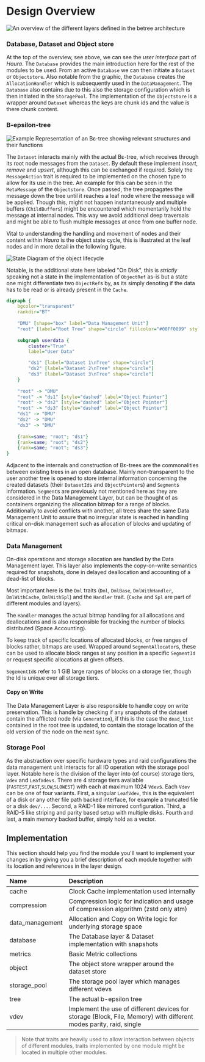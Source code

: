 # Design Overview

![An overview of the different layers defined in the betree architecture](./assets/concept.svg)

### Database, Dataset and Object store

At the top of the overview, see above, we can see the _user interface_ part
of _Haura_. The `Database` provides the main introduction here for the rest of
the modules to be used. From an active `Database` we can then initiate a
`Dataset` or `Objectstore`. Also notable from the graphic, the `Database`
creates the `AllocationHandler` which is subsequently used in the
`DataManagement`. The `Database` also contains due to this also the storage
configuration which is then initiated in the `StoragePool`. The implementation
of the `Objectstore` is a wrapper around `Dataset` whereas the keys are chunk
ids and the value is there chunk content.

### B-epsilon-tree

![Example Representation of an Bε-tree showing relevant structures and their functions](./assets/tree_semantics.svg)

The `Dataset` interacts mainly with the actual Bε-tree, which
receives through its root node messages from the `Dataset`. By default these
implement _insert_, _remove_ and _upsert_, although this can be exchanged if
required. Solely the `MessageAction` trait is required to be implemented on the
chosen type to allow for its use in the tree. An example for this can be seen in
the `MetaMessage` of the `Objectstore`.
Once passed, the tree propagates the message down the tree until it reaches a
leaf node where the message will be applied. Though this, might not happen
instantaneously and multiple buffers (`ChildBuffer`s) might be encountered which
momentarily hold the message at internal nodes. This way we avoid additional
deep traversals and might be able to flush multiple messages at once from one
buffer node.

Vital to understanding the handling and movement of nodes and their content
within _Haura_ is the object state cycle, this is illustrated at the leaf nodes
and in more detail in the following figure.

![State Diagram of the object lifecycle](./assets/object_lifecycle.svg)

Notable, is the additional state here labeled "On Disk", this is _strictly_
speaking not a state in the implementation of `ObjectRef` as-is but a state one
might differentiate two `ObjectRef`s by, as its simply denoting if the data has
to be read or is already present in the `Cache`.


```dot process
digraph {
    bgcolor="transparent"
    rankdir="BT"
    
    "DMU" [shape="box" label="Data Management Unit"]
    "root" [label="Root Tree" shape="circle" fillcolor="#00FF0099" style="filled"]
    
    subgraph userdata {
        cluster="True"
        label="User Data"

        "ds1" [label="Dataset 1\nTree" shape="circle"]
        "ds2" [label="Dataset 2\nTree" shape="circle"]
        "ds3" [label="Dataset 3\nTree" shape="circle"]
    }
    
    "root" -> "DMU"
    "root" -> "ds1" [style="dashed" label="Object Pointer"]
    "root" -> "ds2" [style="dashed" label="Object Pointer"]
    "root" -> "ds3" [style="dashed" label="Object Pointer"]
    "ds1" -> "DMU"
    "ds2" -> "DMU"
    "ds3" -> "DMU"
    
    {rank=same; "root"; "ds1"}
    {rank=same; "root"; "ds2"}
    {rank=same; "root"; "ds3"}
}
```

Adjacent to the internals and construction of Bε-trees are the commonalities
between existing trees in an open database.  Mainly non-transparent to the user
another tree is opened to store internal information concerning the created
datasets (their `DatasetId`s and `ObjectPointer`s) and `Segment`s information.
`Segment`s are previously not mentioned here as they are considered in the Data
Management Layer, but can be thought of as containers organizing the allocation
bitmap for a range of blocks.  Additionally to avoid conflicts with another, all
trees share the same Data Management Unit to assure that no irregular state is
reached in handling critical on-disk management such as allocation of blocks and
updating of bitmaps.

### Data Management

On-disk operations and storage allocation are handled by the Data Management
layer. This layer also implements the copy-on-write semantics required for
snapshots, done in delayed deallocation and accounting of a dead-list of blocks.

Most important here is the `Dml` traits (`Dml`, `DmlBase`, `DmlWithHandler`,
`DmlWithCache`, `DmlWithSpl`) and the `Handler` trait. (`Cache` and `Spl` are
part of different modules and layers).

The `Handler` manages the actual bitmap handling for all allocations and
deallocations and is also responsible for tracking the number of blocks
distributed (Space Accounting).

To keep track of specific locations of allocated blocks, or free ranges of
blocks rather, bitmaps are used.  Wrapped around `SegmentAllocator`s, these can
be used to allocate block ranges at any position in a specific `SegmentId` or
request specific allocations at given offsets.

`SegementId`s refer to 1 GiB large ranges of blocks on a storage tier, though
the Id is unique over all storage tiers.

#### Copy on Write

The Data Management Layer is also responsible to handle copy on write
preservation.  This is handle by checking if any snapshots of the dataset
contain the afflicted node (via `Generation`), if this is the case the
`dead_list` contained in the root tree is updated, to contain the storage
location of the old version of the node on the next sync.

### Storage Pool

As the abstraction over specific hardware types and raid configurations the data
management unit interacts for all IO operation with the storage pool layer.
Notable here is the division of the layer into (of course) storage tiers, `Vdev`
and `LeafVdevs`.  There are 4 storage tiers available
(`FASTEST`,`FAST`,`SLOW`,`SLOWEST`) with each at maximum 1024 `Vdev`s.  Each
`Vdev` can be one of four variants. First, a singular `LeafVdev`, this is the
equivalent of a disk or any other file path backed interface, for example a
truncated file or a disk `dev/...`. Second, a RAID-1 like mirrored
configuration. Third, a RAID-5 like striping and parity based setup with
multiple disks. Fourth and last, a main memory backed buffer, simply hold as a
vector.

## Implementation

This section should help you find the module you'll want to implement your
changes in by giving you a brief description of each module together with its
location and references in the layer design.

| Name            | Description                                                                                                        |
|:----------------|:-------------------------------------------------------------------------------------------------------------------|
| cache           | Clock Cache implementation used internally                                                                         |
| compression     | Compression logic for indication and usage of compression algorithm (zstd only atm)                                |
| data_management | Allocation and Copy on Write logic for underlying storage space                                                    |
| database        | The Database layer & Dataset implementation with snapshots                                                         |
| metrics         | Basic Metric collections                                                                                           |
| object          | The object store wrapper around the dataset store                                                                  |
| storage\_pool   | The storage pool layer which manages different vdevs                                                               |
| tree            | The actual b-epsilon tree                                                                                          |
| vdev            | Implement the use of different devices for storage (Block, File, Memory) with different modes parity, raid, single |

> Note that traits are heavily used to allow interaction between objects of different modules, traits implemented by one module might be located in multiple other modules.
